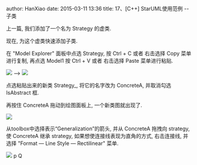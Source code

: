 author: HanXiao
date: 2015-03-11 13:36
title: 17、[C++] StarUML使用范例 -- 子类

上一篇, 我们添加了一个名为 Strategy 的虚类.

现在, 为这个虚类快速添加子类.

在 "Model Explorer" 面板中点选 Strategy, 按 Ctrl + C 或者 右击选择 Copy 菜单进行复制, 再点选 Model1 按 Ctrl + V 或者 右击选择 Paste 菜单进行粘贴.

![](http://i59.tinypic.com/15dry52.jpg) --> ![](http://i60.tinypic.com/2m7dpp3.jpg)



点选粘贴出来的新类 Strategy_, 将它的名字改为 ConcreteA, 并取消勾选 IsAbstract 框.

再按住 ConcreteA 拖动到绘图面板上, 一个新类图就出现了.

![](http://i62.tinypic.com/1z1tik2.jpg)

从toolbox中选择表示“Generalization”的箭头, 并从 ConcreteA 拖拽向 strategy, 使 ConcreteA 继承 strategy, 如果想使连接线表现为直角的方式, 右击连接线, 并选择 "Format — Line Style — Rectilinear" 菜单.

![](http://i61.tinypic.com/2uzp2mr.jpg)
p Q
